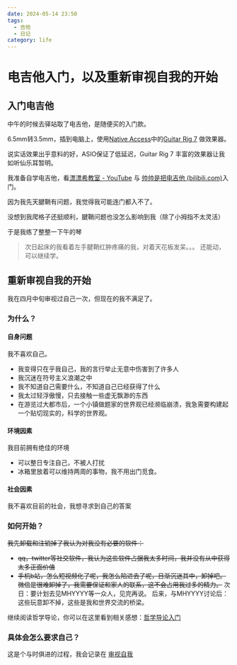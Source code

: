 ```yaml
---
date: 2024-05-14 23:50
tags:
  - 吉他
  - 日记
category: life
---
```

# 电吉他入门，以及重新审视自我的开始

## 入门电吉他

中午的时候去驿站取了电吉他，是随便买的入门款。

6.5mm转3.5mm，插到电脑上，使用[Native Access](https://www.native-instruments.com/en/)中的[Guitar Rig 7](https://www.native-instruments.com/en/products/komplete/guitar/guitar-rig-7-player/) 做效果器。

说实话效果出乎意料的好，ASIO保证了低延迟，Guitar Rig 7 丰富的效果器让我如听仙乐耳暂明。

我准备自学电吉他，看[漂漂希教室 - YouTube](https://www.youtube.com/@user-kg1sz2fu5y) 与 [帅帅是把电吉他 (bilibili.com)](https://space.bilibili.com/385077115)入门。

因为我先天腱鞘有问题，我觉得我可能连门都入不了。

没想到我爬格子还挺顺利，腱鞘问题也没怎么影响到我（除了小拇指不太灵活）

于是我练了整整一下午的琴

> 次日起床的我看着左手腱鞘红肿疼痛的我，对着天花板发呆。。。
> 还能动，可以继续学。

## 重新审视自我的开始

我在四月中旬审视过自己一次，但现在的我不满足了。

### 为什么？

#### 自身问题

我不喜欢自己。

- 我变得只在乎我自己，我的言行举止无意中伤害到了许多人
- 我沉迷在符号主义浪潮之中
- 我不知道自己需要什么，不知道自己已经获得了什么
- 我太过轻浮傲慢，只去接触一些虚无飘渺的东西
- 在游览过大都市后，一个小镇做题家的世界观已经濒临崩溃，我急需要构建起一个贴切现实的，科学的世界观。

#### 环境因素

我目前拥有绝佳的环境
- 可以整日专注自己，不被人打扰
- 冰箱里放着可以维持两周的事物，我不用出门觅食。

#### 社会因素

我不喜欢目前的社会，我想寻求到自己的答案
### 如何开始？

~~我先卸载和注销掉了我认为对我没有必要的软件：~~
- ~~qq，twitter等社交软件，我认为这些软件占据我太多时间，我并没有从中获得太多正面价值~~
- ~~手机b站，怎么短视频化了呢，我怎么陷进去了呢，日渐沉迷其中，卸掉吧。~~
~~微信是很难卸掉了，我需要保证和家人的联系，这不会占用我过多的精力。~~
次日：要计划去见MHYYYY等一众人，见完再说。
后来，与MHYYYY讨论后：这些玩意卸不掉，这些是我和世界交流的桥梁。


继续阅读哲学导论，你可以在这里看到相关感想：[哲学导论入门](/books/big-questions/index)

### 具体会怎么要求自己？

这是个与时俱进的过程，我会记录在 [审视自我](requirements-5-14)
